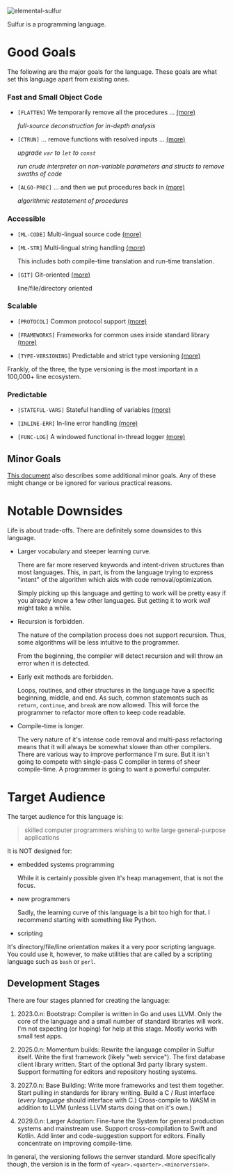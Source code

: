![elemental-sulfur](https://upload.wikimedia.org/wikipedia/commons/thumb/8/88/Sulfur_-_El_Desierto_mine%2C_San_Pablo_de_Napa%2C_Daniel_Campos_Province%2C_Potos%C3%AD%2C_Bolivia.jpg/220px-Sulfur_-_El_Desierto_mine%2C_San_Pablo_de_Napa%2C_Daniel_Campos_Province%2C_Potos%C3%AD%2C_Bolivia.jpg "Elemental Sulfer as seen on Wikipedia. Credit: Iifar")

Sulfur is a programming language.

# Good Goals

The following are the major goals for the language. These goals are what set this language apart from existing ones.

### Fast and Small Object Code

* `[FLATTEN]` We temporarily remove all the procedures ...  [(more)](compilation-goals.md#flatten)

  *full-source deconstruction for in-depth analysis*

* `[CTRUN]` ... remove functions with resolved inputs ...   [(more)](compilation-goals.md#ctrun)

  *upgrade `var` to `let` to `const`*

  *run crude interpreter on non-variable parameters and structs to remove swaths of code*

* `[ALGO-PROC]` ... and then we put procedures back in [(more)](compilation-goals.md#algo-proc)

  *algorithmic restatement of procedures*  

### Accessible

* `[ML-CODE]` Multi-lingual source code  [(more)](accessible-goals.md#ml-code)

* `[ML-STR]` Multi-lingual string handling  [(more)](accessible-goals.md#ml-str)

  This includes both compile-time translation and run-time translation.  

* `[GIT]` Git-oriented  [(more)](accessible-goals.md#git)

  line/file/directory oriented 

### Scalable

* `[PROTOCOL]` Common protocol support  [(more)](scalable-goals.md#protocol)

* `[FRAMEWORKS]` Frameworks for common uses inside standard library  [(more)](scalable-goals.md#frameworks)

* `[TYPE-VERSIONING]` Predictable and strict type versioning  [(more)](scalable-goals.md#type-versioning)

Frankly, of the three, the type versioning is the most important in a 100,000+ line ecosystem.

### Predictable

* `[STATEFUL-VARS]` Stateful handling of variables [(more)](predictable-goals.md#stateful-vars)

* `[INLINE-ERR]` In-line error handling  [(more)](predictable-goals.md#inline-err)

* `[FUNC-LOG]` A windowed functional in-thread logger [(more)](predictable-goals.md#func-log)

## Minor Goals

[This document](minor-goals.md) also describes some additional minor goals. Any of these might change or be ignored for various practical reasons.

# Notable Downsides

Life is about trade-offs. There are definitely some downsides to this language.

* Larger vocabulary and steeper learning curve.

  There are far more reserved keywords and intent-driven structures than most languages. This, in part, is from the language trying to express "intent" of the algorithm which aids with code removal/optimization.

  Simply picking up this language and getting to work will be pretty easy if you already know a few other languages. But getting it to work _well_ might take a while.

* Recursion is forbidden.

  The nature of the compilation process does not support recursion. Thus, some algorithms will be less intuitive to the programmer.

  From the beginning, the compiler will detect recursion and will throw an error when it is detected.

* Early exit methods are forbidden.

  Loops, routines, and other structures in the language have a specific beginning, middle, and end. As such, common statements such as `return`, `continue`, and `break` are now allowed. This will force the programmer to refactor more often to keep code readable.

* Compile-time is longer.

  The very nature of it's intense code removal and multi-pass refactoring means that it will always be somewhat slower than other compilers. There are various way to improve performance I'm sure. But it isn't going to compete with single-pass C compiler in terms of sheer compile-time. A programmer is going to want a powerful computer.

# Target Audience

The target audience for this language is:

> skilled computer programmers wishing to write large general-purpose applications

It is NOT designed for:

* embedded systems programming

  While it is certainly possible given it's heap management, that is not the focus.

* new programmers

  Sadly, the learning curve of this language is a bit too high for that. I recommend starting with something like Python.

* scripting

 It's directory/file/line orientation makes it a very poor scripting language. You could use it, however, to make utilities that are called by a scripting language such as `bash` or `perl`.

## Development Stages

There are four stages planned for creating the language:

1. 2023.0.n: Bootstrap: Compiler is written in Go and uses LLVM. Only the core of the language and a small number of standard libraries will work. I'm not expecting (or hoping) for help at this stage. Mostly works with small test apps.

2. 2025.0.n: Momentum builds: Rewrite the language compiler in Sulfur itself. Write the first framework (likely "web service"). The first database client library written. Start of the optional 3rd party library system. Support formatting for editors and repository hosting systems.

3. 2027.0.n: Base Building: Write more frameworks and test them together. Start pulling in standards for library writing. Build a C / Rust interface (*every language* should interface with C.) Cross-compile to WASM in addition to LLVM (unless LLVM starts doing that on it's own.)

4. 2029.0.n: Larger Adoption: Fine-tune the System for general production systems and mainstream use. Support cross-compilation to Swift and Kotlin. Add linter and code-suggestion support for editors. Finally concentrate on improving compile-time.

In general, the versioning follows the semver standard. More specifically though, the version is in the form of `<year>.<quarter>.<minorversion>`.
